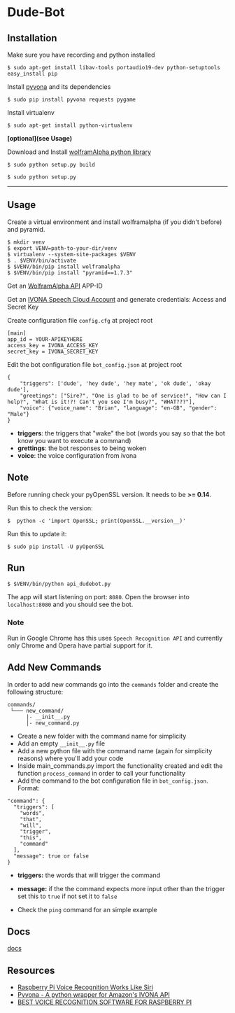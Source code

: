 # Dude-Bot

## Installation

Make sure you have recording and python installed

    $ sudo apt-get install libav-tools portaudio19-dev python-setuptools easy_install pip

Install [pyvona](https://github.com/zbears/pyvona) and its dependencies

    $ sudo pip install pyvona requests pygame

Install virtualenv

    $ sudo apt-get install python-virtualenv


**\[optional\](see Usage)**

Download and Install [wolframAlpha python library](https://github.com/jaraco/wolframalpha)

    $ sudo python setup.py build

    $ sudo python setup.py

<hr>

## Usage

Create a virtual environment and install wolframalpha (if you didn't before) and pyramid.

    $ mkdir venv
    $ export VENV=path-to-your-dir/venv
    $ virtualenv --system-site-packages $VENV
    $ . $VENV/bin/activate
    $ $VENV/bin/pip install wolframalpha
    $ $VENV/bin/pip install "pyramid==1.7.3"


Get an [WolframAlpha API](http://products.wolframalpha.com/api/) APP-ID

Get an [IVONA Speech Cloud Account](https://www.ivona.com/us/for-business/speech-cloud/) and generate credentials: Access and Secret Key


Create configuration file `config.cfg` at project root

```
[main]
app_id = YOUR-APIKEYHERE
access_key = IVONA_ACCESS_KEY
secret_key = IVONA_SECRET_KEY
```

Edit the bot configuration file `bot_config.json` at project root

```
{
	"triggers": ['dude', 'hey dude', 'hey mate', 'ok dude', 'okay dude'],
	"greetings": ["Sire?", "One is glad to be of service!", "How can I help?", "What is it!?! Can't you see I'm busy?", "WHAT???"],
	"voice": {"voice_name": "Brian", "language": "en-GB", "gender": "Male"}
}
```

- **triggers**: the triggers that "wake" the bot (words you say so that the bot know you want to execute a command)
- **grettings**: the bot responses to being woken
- **voice**: the voice configuration from ivona

## Note
Before running check your pyOpenSSL version. It needs to be **>= 0.14**.

Run this to check the version:

    $  python -c 'import OpenSSL; print(OpenSSL.__version__)'

Run this to update it:    

    $ sudo pip install -U pyOpenSSL

## Run

    $ $VENV/bin/python api_dudebot.py

The app will start listening on port: `8080`.
Open the browser into `localhost:8080` and you should see the bot.

### Note
Run in Google Chrome has this uses `Speech Recognition API`  and currently only Chrome and Opera have partial support for it.

## Add New Commands
In order to add new commands go into the `commands` folder and create the following structure:
```
commands/
 └─── new_command/
      |- __init__.py
      │- new_command.py
```
- Create a new folder with the command name for simplicity
- Add an empty `__init__.py` file
- Add a new python file with the command name (again for simplicity reasons) where you'll add your code
- Inside main_commands.py import the functionality created and edit the function `process_command` in order to call your functionality
- Add the command to the bot configuration file in `bot_config.json`. Format:
```
"command": {
  "triggers": [
    "words",
    "that",
    "will",
    "trigger",
    "this",
    "command"
  ],
  "message": true or false
}
```
  - **triggers:** the words that will trigger the command
  - **message:** if the the command expects more input other than the trigger set this to `true` if not set it to `false`

- Check the `ping` command for an simple example

## Docs
[docs](./docs)

## Resources

- [Raspberry Pi Voice Recognition Works Like Siri](https://oscarliang.com/raspberry-pi-voice-recognition-works-like-siri/)
- [Pyvona - A python wrapper for Amazon's IVONA API](http://zacharybears.com/pyvona/)
- [BEST VOICE RECOGNITION SOFTWARE FOR RASPBERRY PI](http://diyhacking.com/best-voice-recognition-software-for-raspberry-pi/)
